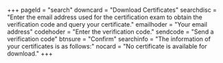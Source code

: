 +++
pageId = "search"
downcard = "Download Certificates"
searchdisc = "Enter the email address used for the certification exam to obtain the verification code and query your certificate."
emailhoder = "Your email address"
codehoder = "Enter the verification code."
sendcode = "Send a verification code"
btnsure = "Confirm"
searchinfo = "The information of your certificates is as follows:"
nocard = "No certificate is available for download."
+++